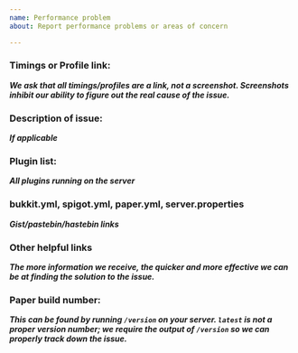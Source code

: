 ```yaml
---
name: Performance problem
about: Report performance problems or areas of concern

---
```


###  Timings or Profile link:
___We ask that all timings/profiles are a link, not a screenshot. Screenshots inhibit our ability to figure out the real cause of the issue.___

### Description of issue:
___If applicable___

### Plugin list:
___All plugins running on the server___

### bukkit.yml, spigot.yml, paper.yml, server.properties
___Gist/pastebin/hastebin links___

### Other helpful links
___The more information we receive, the quicker and more effective we can be at finding the solution to the
issue.___

### Paper build number:
___This can be found by running `/version` on your server. `latest` is not a proper version number; we require the output of `/version` so we can properly track down the issue.___
